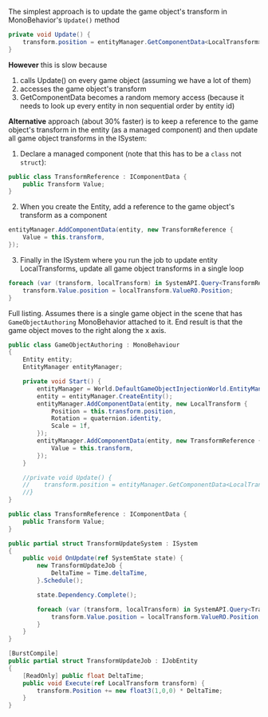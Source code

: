 The simplest approach is to update the game object's transform in MonoBehavior's `Update()` method

```cs
private void Update() {
    transform.position = entityManager.GetComponentData<LocalTransform>(entity).Position;
}
```

**However** this is slow because 
1. calls Update() on every game object (assuming we have a lot of them)
2. accesses the game object's transform
3. GetComponentData becomes a random memory access (because it needs to look up every entity in non sequential order by entity id)

**Alternative** approach (about 30% faster) is to keep a reference to the game object's transform in the entity (as a managed component) and then update all game object transforms in the ISystem:

1. Declare a managed component (note that this has to be a `class` not `struct`):
```cs
public class TransformReference : IComponentData { 
    public Transform Value;
}
```
2. When you create the Entity, add a reference to the game object's transform as a component
```cs
entityManager.AddComponentData(entity, new TransformReference {
    Value = this.transform,
});
```
3. Finally in the ISystem where you run the job to update entity LocalTransforms, update all game object transforms in a single loop
```cs
foreach (var (transform, localTransform) in SystemAPI.Query<TransformReference, RefRO<LocalTransform>>()) {
    transform.Value.position = localTransform.ValueRO.Position;
}
```

Full listing. Assumes there is a single game object in the scene that has `GameObjectAuthoring` MonoBehavior attached to it.  End result is that the game object moves to the right along the x axis.

```cs
public class GameObjectAuthoring : MonoBehaviour
{
    Entity entity;
    EntityManager entityManager;

    private void Start() {
        entityManager = World.DefaultGameObjectInjectionWorld.EntityManager;
        entity = entityManager.CreateEntity();
        entityManager.AddComponentData(entity, new LocalTransform {
            Position = this.transform.position,
            Rotation = quaternion.identity,
            Scale = 1f,
        });
        entityManager.AddComponentData(entity, new TransformReference {
            Value = this.transform,
        });
    }

    //private void Update() {
    //    transform.position = entityManager.GetComponentData<LocalTransform>(entity).Position;
    //}
}

public class TransformReference : IComponentData { 
    public Transform Value;
}

public partial struct TransformUpdateSystem : ISystem
{
    public void OnUpdate(ref SystemState state) {
        new TransformUpdateJob {
            DeltaTime = Time.deltaTime,
        }.Schedule();

        state.Dependency.Complete();

        foreach (var (transform, localTransform) in SystemAPI.Query<TransformReference, RefRO<LocalTransform>>()) {
            transform.Value.position = localTransform.ValueRO.Position;
        }
    }
}

[BurstCompile]
public partial struct TransformUpdateJob : IJobEntity
{
    [ReadOnly] public float DeltaTime;
    public void Execute(ref LocalTransform transform) {
        transform.Position += new float3(1,0,0) * DeltaTime;
    }
}
```
